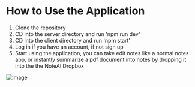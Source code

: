 # How to Use the Application

1. Clone the repository
2. CD into the server directory and run 'npm run dev'
3. CD into the client directory and run 'npm start'
4. Log in if you have an account, if not sign up
5. Start using the application, you can take edit notes like a normal notes app, or instantly summarize a pdf document into notes by dropping it into the the NoteAI Dropbox

   
![image](https://github.com/MeharSinghShienh/NoteAI/assets/45316466/09775494-98bc-4743-933e-21642c32675d)
